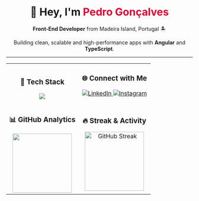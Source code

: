<!-- Header -->
<div align="center">
  <h1>👋 Hey, I'm <span style="color:#DD0031;">Pedro Gonçalves</span></h1>
  <p><strong>Front-End Developer</strong> from Madeira Island, Portugal 🏝️</p>
  <p>Building clean, scalable and high-performance apps with <strong>Angular</strong> and <strong>TypeScript</strong>.</p>
</div>

---

<!-- Bento Grid -->
<table align="center" width="100%">
  <tr>
    <td align="center" width="50%">
      <h3>🚀 Tech Stack</h3>
      <img src="https://skillicons.dev/icons?i=angular,typescript,javascript,html,css,tailwind,figma,nodejs,firebase,supabase" />
    </td>
    <td align="center" width="50%">
     <h3>🌐 Connect with Me</h3>
 <p align="center">
    <a href="https://linkedin.com/in/pedrojmgoncalves" target="_blank">
      <img src="https://img.shields.io/badge/LinkedIn-0077B5?style=for-the-badge&logo=linkedin&logoColor=white" alt="LinkedIn"/>
    </a>
    <a href="https://instagram.com/pedromgoncalves92" target="_blank">
      <img src="https://img.shields.io/badge/Instagram-E4405F?style=for-the-badge&logo=instagram&logoColor=white" alt="Instagram"/>
    </a>
  </p>
    </td>
  </tr>
  <tr>
    <td align="center" width="50%">
      <h3>📊 GitHub Analytics</h3>
      <img height="160em" src="https://github-readme-stats.vercel.app/api?username=devpedromgoncalves&show_icons=true&theme=radical&count_private=true&hide_border=true" />
    </td>
    <td align="center" width="50%">
      <h3>🔥 Streak & Activity</h3>
      <img height="160em" src="https://streak-stats.demolab.com?user=devpedromgoncalves&theme=radical&hide_border=true" alt="GitHub Streak" />
    </td>
  </tr>
</table>
